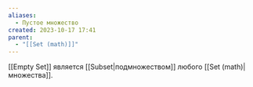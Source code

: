 ```yaml
---
aliases:
  - Пустое множество
created: 2023-10-17 17:41
parent:
  - "[[Set (math)]]"
---
```

[[Empty Set]] является [[Subset|подмножеством]] любого [[Set (math)|множества]].



